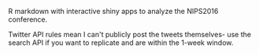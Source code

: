 R markdown with interactive shiny apps to analyze the NIPS2016 conference.

Twitter API rules mean I can't publicly post the tweets themselves- use the search API if you want to replicate and are within the 1-week window.

